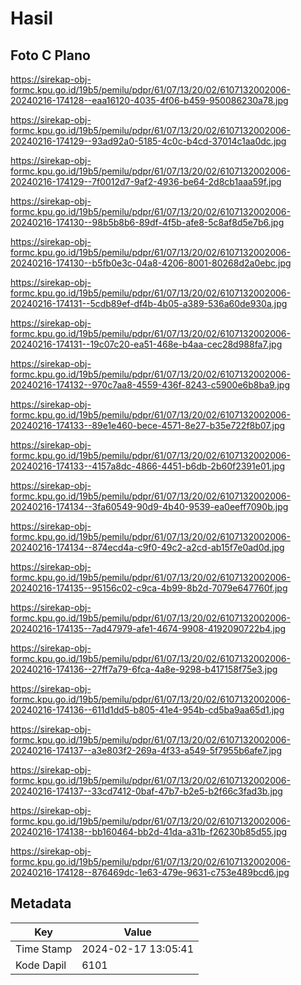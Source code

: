 # Hasil

## Foto C Plano

https://sirekap-obj-formc.kpu.go.id/19b5/pemilu/pdpr/61/07/13/20/02/6107132002006-20240216-174128--eaa16120-4035-4f06-b459-950086230a78.jpg

https://sirekap-obj-formc.kpu.go.id/19b5/pemilu/pdpr/61/07/13/20/02/6107132002006-20240216-174129--93ad92a0-5185-4c0c-b4cd-37014c1aa0dc.jpg

https://sirekap-obj-formc.kpu.go.id/19b5/pemilu/pdpr/61/07/13/20/02/6107132002006-20240216-174129--7f0012d7-9af2-4936-be64-2d8cb1aaa59f.jpg

https://sirekap-obj-formc.kpu.go.id/19b5/pemilu/pdpr/61/07/13/20/02/6107132002006-20240216-174130--98b5b8b6-89df-4f5b-afe8-5c8af8d5e7b6.jpg

https://sirekap-obj-formc.kpu.go.id/19b5/pemilu/pdpr/61/07/13/20/02/6107132002006-20240216-174130--b5fb0e3c-04a8-4206-8001-80268d2a0ebc.jpg

https://sirekap-obj-formc.kpu.go.id/19b5/pemilu/pdpr/61/07/13/20/02/6107132002006-20240216-174131--5cdb89ef-df4b-4b05-a389-536a60de930a.jpg

https://sirekap-obj-formc.kpu.go.id/19b5/pemilu/pdpr/61/07/13/20/02/6107132002006-20240216-174131--19c07c20-ea51-468e-b4aa-cec28d988fa7.jpg

https://sirekap-obj-formc.kpu.go.id/19b5/pemilu/pdpr/61/07/13/20/02/6107132002006-20240216-174132--970c7aa8-4559-436f-8243-c5900e6b8ba9.jpg

https://sirekap-obj-formc.kpu.go.id/19b5/pemilu/pdpr/61/07/13/20/02/6107132002006-20240216-174133--89e1e460-bece-4571-8e27-b35e722f8b07.jpg

https://sirekap-obj-formc.kpu.go.id/19b5/pemilu/pdpr/61/07/13/20/02/6107132002006-20240216-174133--4157a8dc-4866-4451-b6db-2b60f2391e01.jpg

https://sirekap-obj-formc.kpu.go.id/19b5/pemilu/pdpr/61/07/13/20/02/6107132002006-20240216-174134--3fa60549-90d9-4b40-9539-ea0eeff7090b.jpg

https://sirekap-obj-formc.kpu.go.id/19b5/pemilu/pdpr/61/07/13/20/02/6107132002006-20240216-174134--874ecd4a-c9f0-49c2-a2cd-ab15f7e0ad0d.jpg

https://sirekap-obj-formc.kpu.go.id/19b5/pemilu/pdpr/61/07/13/20/02/6107132002006-20240216-174135--95156c02-c9ca-4b99-8b2d-7079e647760f.jpg

https://sirekap-obj-formc.kpu.go.id/19b5/pemilu/pdpr/61/07/13/20/02/6107132002006-20240216-174135--7ad47979-afe1-4674-9908-4192090722b4.jpg

https://sirekap-obj-formc.kpu.go.id/19b5/pemilu/pdpr/61/07/13/20/02/6107132002006-20240216-174136--27ff7a79-6fca-4a8e-9298-b417158f75e3.jpg

https://sirekap-obj-formc.kpu.go.id/19b5/pemilu/pdpr/61/07/13/20/02/6107132002006-20240216-174136--611d1dd5-b805-41e4-954b-cd5ba9aa65d1.jpg

https://sirekap-obj-formc.kpu.go.id/19b5/pemilu/pdpr/61/07/13/20/02/6107132002006-20240216-174137--a3e803f2-269a-4f33-a549-5f7955b6afe7.jpg

https://sirekap-obj-formc.kpu.go.id/19b5/pemilu/pdpr/61/07/13/20/02/6107132002006-20240216-174137--33cd7412-0baf-47b7-b2e5-b2f66c3fad3b.jpg

https://sirekap-obj-formc.kpu.go.id/19b5/pemilu/pdpr/61/07/13/20/02/6107132002006-20240216-174138--bb160464-bb2d-41da-a31b-f26230b85d55.jpg

https://sirekap-obj-formc.kpu.go.id/19b5/pemilu/pdpr/61/07/13/20/02/6107132002006-20240216-174128--876469dc-1e63-479e-9631-c753e489bcd6.jpg


## Metadata

| Key        | Value               |
| ---------- | ------------------- |
| Time Stamp | 2024-02-17 13:05:41 |
| Kode Dapil | 6101                |




